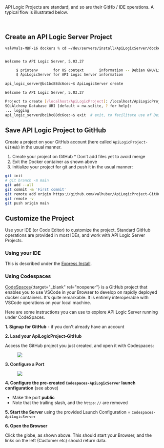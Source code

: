 API Logic Projects are standard, and so are their GitHb / IDE operations.  A typical flow is illustrated below.

&nbsp;

## Create an API Logic Server Project

```bash title="Create Project (here using Docker)"
val@Vals-MBP-16 dockers % cd ~/dev/servers/install/ApiLogicServer/dockers; docker run -it --name api_logic_server --rm --net dev-network -p 5656:5656 -p 5002:5002 -v ${PWD}:/localhost apilogicserver/api_logic_server


Welcome to API Logic Server, 5.03.27

     $ printenv       for OS context       information -- Debian GNU/Linux 11 \n \l
     $ ApiLogicServer for API Logic Server information
 
api_logic_server@bc1bc88dc6ce:~$ ApiLogicServer create

Welcome to API Logic Server, 5.03.27

Project to create [/localhost/ApiLogicProject]: /localhost/ApiLogicProject-GitHub
SQLAlchemy Database URI [default = nw.sqlite, ? for help]: 
... logging
api_logic_server@bc1bc88dc6ce:~$ exit  # exit, to facilitate use of Desktop tools (git cli, IDE, etc)
```

## Save API Logic Project to GitHub

Create a project on your GitHub account (here called `ApiLogicProject-GitHub`) in the usual manner.

1. Create your project on GitHub
        *  Don't add files yet to avoid merge
2. Exit the Docker container as shown above
3. Initialize your project for git and push it in the usual manner:

``` bash title="Save Created API Logic Server Project to GitHub"
git init
# git branch -m main
git add --all
git commit -m 'First commit'
git remote add origin https://github.com/valhuber/ApiLogicProject-GitHub.git
git remote -v
git push origin main
```

## Customize the Project

Use your IDE (or Code Editor) to customize the project.  Standard GitHub operations are provided in most IDEs, and work with API Logic Server Projects.

### Using your IDE

This is described under the [Express Install](../Install-Express).

### Using Codespaces

[CodeSpaces](https://github.com/features/codespaces){:target="_blank" rel="noopener"} is a GitHub project that enables you to use VSCode in your Browser to develop on rapidly deployed docker containers.  It's quite remarkable.  It is entirely interoperable with VSCode operations on your local machine.

Here are some instructions you can use to explore API Logic Server running under CodeSpaces.

__1. Signup for GitHub__ - if you don't already have an account

__2. Load your ApiLogicProject-GitHub__

Access the GitHub project you just created, and open it with Codespaces:

<figure><img src="https://github.com/valhuber/apilogicserver/wiki/images/git-codespaces/open-on-codespaces.png
?raw=true"></figure> 

__3. Configure a Port__

<figure><img src="https://github.com/valhuber/apilogicserver/wiki/images/git-codespaces/create-port-launch.png?raw=true"></figure>

__4. Configure the pre-created `Codespaces-ApiLogicServer` launch configuration__ (see above)

* Make the port __public__
* Note that the trailing slash, and the `https://` are removed

__5. Start the Server__ using the provided Launch Configuration = `Codespaces-ApiLogicServer`

__6. Open the Browser__

Click the globe, as shown above.  This should start your Browser, and the links on the left (Customer etc) should return data.
